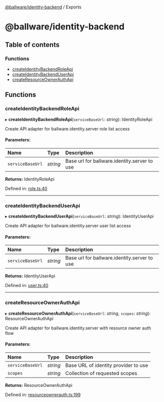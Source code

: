 [@ballware/identity-backend](README.md) / Exports

# @ballware/identity-backend

## Table of contents

### Functions

- [createIdentityBackendRoleApi](modules.md#createidentitybackendroleapi)
- [createIdentityBackendUserApi](modules.md#createidentitybackenduserapi)
- [createResourceOwnerAuthApi](modules.md#createresourceownerauthapi)

## Functions

### createIdentityBackendRoleApi

▸ **createIdentityBackendRoleApi**(`serviceBaseUrl`: *string*): IdentityRoleApi

Create API adapter for ballware.identity.server role list access

#### Parameters:

Name | Type | Description |
:------ | :------ | :------ |
`serviceBaseUrl` | *string* | Base url for ballware.identity.server to use    |

**Returns:** IdentityRoleApi

Defined in: [role.ts:40](https://github.com/ballware/ballware-client/blob/5f55ce4/packages/identity-backend/src/role.ts#L40)

___

### createIdentityBackendUserApi

▸ **createIdentityBackendUserApi**(`serviceBaseUrl`: *string*): IdentityUserApi

Create API adapter for ballware.identity.server user list access

#### Parameters:

Name | Type | Description |
:------ | :------ | :------ |
`serviceBaseUrl` | *string* | Base url for ballware.identity.server to use    |

**Returns:** IdentityUserApi

Defined in: [user.ts:40](https://github.com/ballware/ballware-client/blob/5f55ce4/packages/identity-backend/src/user.ts#L40)

___

### createResourceOwnerAuthApi

▸ **createResourceOwnerAuthApi**(`serviceBaseUrl`: *string*, `scopes`: *string*): ResourceOwnerAuthApi

Create API adapter for ballware.identity.server with resource owner auth flow

#### Parameters:

Name | Type | Description |
:------ | :------ | :------ |
`serviceBaseUrl` | *string* | Base URL of identity provider to use   |
`scopes` | *string* | Collection of requested scopes    |

**Returns:** ResourceOwnerAuthApi

Defined in: [resourceownerauth.ts:199](https://github.com/ballware/ballware-client/blob/5f55ce4/packages/identity-backend/src/resourceownerauth.ts#L199)

